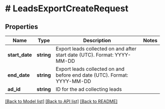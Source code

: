 # # LeadsExportCreateRequest

## Properties

Name | Type | Description | Notes
------------ | ------------- | ------------- | -------------
**start_date** | **string** | Export leads collected on and after start date (UTC). Format: YYYY-MM-DD |
**end_date** | **string** | Export leads collected on and before end date (UTC). Format: YYYY-MM-DD |
**ad_id** | **string** | ID for the ad collecting leads |

[[Back to Model list]](../../README.md#models) [[Back to API list]](../../README.md#endpoints) [[Back to README]](../../README.md)
